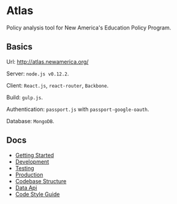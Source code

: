 # Atlas

Policy analysis tool for New America's Education Policy Program.

## Basics

Url: http://atlas.newamerica.org/

Server: ``node.js v0.12.2``.

Client: ``React.js``, ``react-router``, ``Backbone``.

Build: ``gulp.js``.

Authentication: ``passport.js`` with ``passport-google-oauth``.

Database: ``MongoDB``.

## Docs

* [Getting Started](/docs/getting_started.md)
* [Development](/docs/development.md)
* [Testing](/docs/testing.md)
* [Production](/docs/production.md)
* [Codebase Structure](/docs/codebase_structure.md)
* [Data Api](/docs/data_api.md)
* [Code Style Guide](/docs/code_style_guide.md)